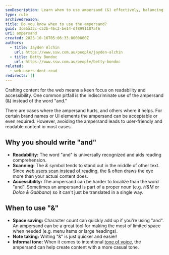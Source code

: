 ```yaml
---
seoDescription: Learn when to use ampersand (&) effectively, balancing readability and accessibility with character-saving space and informal tone
type: rule
archivedreason:
title: Do you know when to use the ampersand?
guid: 3ce5a33c-c52b-46c2-be14-df8991187af6
uri: ampersand
created: 2023-10-16T05:06:33.0000000Z
authors:
  - title: Jayden Alchin
    url: https://www.ssw.com.au/people/jayden-alchin
  - title: Betty Bondoc
    url: https://www.ssw.com.au/people/betty-bondoc
related:
  - web-users-dont-read
redirects: []
---
```


Crafting content for the web means a keen focus on readability and accessibility.
One common pitfall is the indiscriminate use of the ampersand (&) instead of the word "and."

There are cases where the ampersand hurts, and others where it helps.
For certain brand names or UI elements the ampersand can be acceptable or even required.
However, avoiding the ampersand leads to user-friendly and readable content in most cases.

<!--endintro-->

## Why you should write "and"

* **Readability:** The word "and" is universally recognized and aids reading comprehension.
* **Scanning:** The _&_ symbol tends to stand out in the middle of other text. Since [web users scan instead of reading](/web-users-dont-read), the & often draws the eye more than your actual content does.
* **Accessibility:** The ampersand can be harder to localize than the word "and". Sometimes an ampersand is part of a proper noun (e.g. _H&M_ or _Dolce & Gabbana_) so it can't just be translated in a single way.

## When to use "&"

* **Space saving:** Character count can quickly add up if you're using "and". An ampersand can be a great tool for making the most of limited space when needed (e.g. menu items or large headings).
* **Note taking:** Writing "&" is just quicker and easier!
* **Informal tone:** When it comes to intentional [tone of voice](/tone-of-voice/), the ampersand can help create content with a more casual tone.
